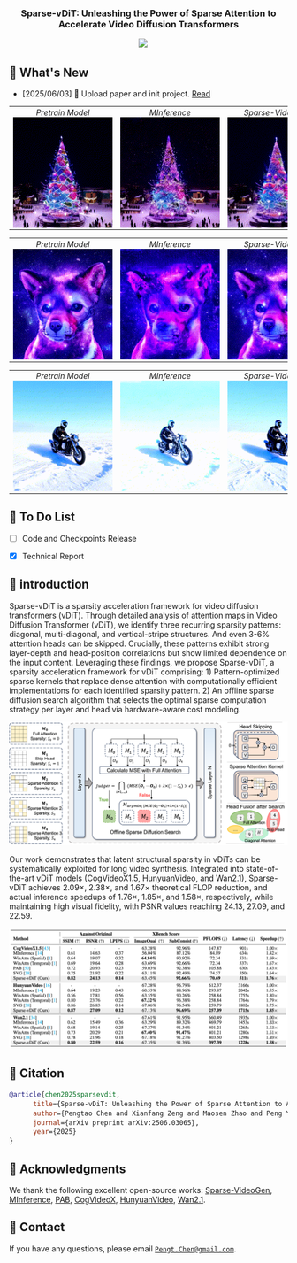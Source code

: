 
<!-- <div align= "center">
    <h1> Official repo for Sparse-vDiT</h1>

</div> -->

<h3 align="center"><strong>Sparse-vDiT: Unleashing the Power of Sparse Attention to Accelerate Video Diffusion Transformers</strong></h3>

<div align="center">
<a href='https://arxiv.org/abs/2506.03065'><img src='https://img.shields.io/badge/arXiv-2506.03065-b31b1b.svg'></a> &nbsp;&nbsp;&nbsp;&nbsp;
</div>

## 🥳 What's New 
- [2025/06/03] 👋 Upload paper and init project. [Read](https://arxiv.org/abs/2506.03065)

<table>
  <tr>
    <td align="center">
      <em>Pretrain Model</em><br>
      <div style="width:180px; height:200px; overflow:hidden; display:flex; align-items:center; justify-content:center;">
        <img src="assets/video/pretrain_0.gif" style="min-width:100%; min-height:100%; object-fit:cover;">
      </div>
    </td>
    <td align="center">
      <em>MInference</em><br>
      <div style="width:180px; height:200px; overflow:hidden; display:flex; align-items:center; justify-content:center;">
        <img src="assets/video/minference_0.gif" style="min-width:100%; min-height:100%; object-fit:cover;">
      </div>
    </td>
    <td align="center">
      <em>Sparse-VideoGen</em><br>
      <div style="width:180px; height:200px; overflow:hidden; display:flex; align-items:center; justify-content:center;">
        <img src="assets/video/svg_0.gif" style="min-width:100%; min-height:100%; object-fit:cover;">
      </div>
    </td>
    <td align="center">
      <em>Sparse-vDiT (1.85×)</em><br>
      <div style="width:180px; height:200px; overflow:hidden; display:flex; align-items:center; justify-content:center;">
        <img src="assets/video/sparsevdit_0.gif" style="min-width:100%; min-height:100%; object-fit:cover;">
      </div>
    </td>
  </tr>
</table>

<table>
  <tr>
    <td align="center">
      <em>Pretrain Model</em><br>
      <div style="width:180px; height:200px; overflow:hidden; display:flex; align-items:center; justify-content:center;">
        <img src="assets/video/pretrain_1.gif" style="min-width:100%; min-height:100%; object-fit:cover;">
      </div>
    </td>
    <td align="center">
      <em>MInference</em><br>
      <div style="width:180px; height:200px; overflow:hidden; display:flex; align-items:center; justify-content:center;">
        <img src="assets/video/minference_1.gif" style="min-width:100%; min-height:100%; object-fit:cover;">
      </div>
    </td>
    <td align="center">
      <em>Sparse-VideoGen</em><br>
      <div style="width:180px; height:200px; overflow:hidden; display:flex; align-items:center; justify-content:center;">
        <img src="assets/video/svg_1.gif" style="min-width:100%; min-height:100%; object-fit:cover;">
      </div>
    </td>
    <td align="center">
      <em>Sparse-vDiT (1.85×)</em><br>
      <div style="width:180px; height:200px; overflow:hidden; display:flex; align-items:center; justify-content:center;">
        <img src="assets/video/sparsevdit_1.gif" style="min-width:100%; min-height:100%; object-fit:cover;">
      </div>
    </td>
  </tr>
</table>

<table>
  <tr>
    <td align="center">
      <em>Pretrain Model</em><br>
      <div style="width:180px; height:200px; overflow:hidden; display:flex; align-items:center; justify-content:center;">
        <img src="assets/video/pretrain_2.gif" style="min-width:100%; min-height:100%; object-fit:cover;">
      </div>
    </td>
    <td align="center">
      <em>MInference</em><br>
      <div style="width:180px; height:200px; overflow:hidden; display:flex; align-items:center; justify-content:center;">
        <img src="assets/video/minference_2.gif" style="min-width:100%; min-height:100%; object-fit:cover;">
      </div>
    </td>
    <td align="center">
      <em>Sparse-VideoGen</em><br>
      <div style="width:180px; height:200px; overflow:hidden; display:flex; align-items:center; justify-content:center;">
        <img src="assets/video/svg_2.gif" style="min-width:100%; min-height:100%; object-fit:cover;">
      </div>
    </td>
    <td align="center">
      <em>Sparse-vDiT (1.85×)</em><br>
      <div style="width:180px; height:200px; overflow:hidden; display:flex; align-items:center; justify-content:center;">
        <img src="assets/video/sparsevdit_2.gif" style="min-width:100%; min-height:100%; object-fit:cover;">
      </div>
    </td>
  </tr>
</table>


## :pencil: To Do List
- [ ] Code and Checkpoints Release 
- [x] Technical Report


## 🏃 introduction

Sparse-vDiT is a sparsity acceleration framework for video diffusion transformers (vDiT). Through detailed analysis of attention maps in Video Diffusion Transformer (vDiT), we identify three recurring sparsity patterns: diagonal, multi-diagonal, and vertical-stripe structures. And even 3-6% attention heads can be skipped. Crucially, these patterns exhibit strong layer-depth and head-position correlations but show limited dependence on the input content. Leveraging these findings, we propose Sparse-vDiT, a sparsity acceleration framework for vDiT comprising: 1) Pattern-optimized sparse kernels that replace dense attention with computationally efficient implementations for each identified sparsity pattern. 2) An offline sparse diffusion search algorithm that selects the optimal sparse computation strategy per layer and head via hardware-aware cost modeling.

<p align="center">
    <img src="assets/pipeline.png" alt="Pipeline" width="890px" />
</p>

Our work demonstrates that latent structural sparsity in vDiTs can be systematically exploited for long video synthesis. Integrated into state-of-the-art vDiT models (CogVideoX1.5, HunyuanVideo, and Wan2.1), Sparse-vDiT achieves 2.09×, 2.38×, and 1.67× theoretical FLOP reduction, and actual inference speedups of 1.76×, 1.85×, and 1.58×, respectively, while maintaining high visual fidelity, with PSNR values reaching 24.13, 27.09, and 22.59.

<p align="center">
    <img src="assets/result.png" alt="Result" width="890px" />
</p>


<!-- :hammer: Installation -->


<!-- 🎯 Quick Start -->


## :notebook: Citation

```bibtex
@article{chen2025sparsevdit,
      title={Sparse-vDiT: Unleashing the Power of Sparse Attention to Accelerate Video Diffusion Transformers}, 
      author={Pengtao Chen and Xianfang Zeng and Maosen Zhao and Peng Ye and Mingzhu Shen and Wei Cheng and Gang Yu and Tao Chen},
      journal={arXiv preprint arXiv:2506.03065}, 
      year={2025}
}
```

## :dizzy: Acknowledgments
We thank the following excellent open-source works: [Sparse-VideoGen](https://github.com/svg-project/Sparse-VideoGen), [MInference](https://github.com/microsoft/MInference), [PAB](https://github.com/NUS-HPC-AI-Lab/VideoSys), [CogVideoX](https://github.com/THUDM/CogVideo), [HunyuanVideo](https://github.com/Tencent-Hunyuan/HunyuanVideo), [Wan2.1](https://github.com/Wan-Video/Wan2.1).

## :email: Contact
If you have any questions, please email [`Pengt.Chen@gmail.com`](mailto:Pengt.Chen@gmail.com).
